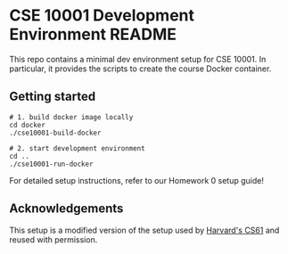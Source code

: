 # CSE 10001 Development Environment README

This repo contains a minimal dev environment setup for CSE 10001. In particular, it provides the scripts to create the course Docker container.

## Getting started

```
# 1. build docker image locally
cd docker
./cse10001-build-docker

# 2. start development environment
cd ..
./cse10001-run-docker
```

For detailed setup instructions, refer to our Homework 0 setup guide!

## Acknowledgements

This setup is a modified version of the setup used by
[Harvard's CS61](https://cs61.seas.harvard.edu/site/2021/) and reused
with permission.
